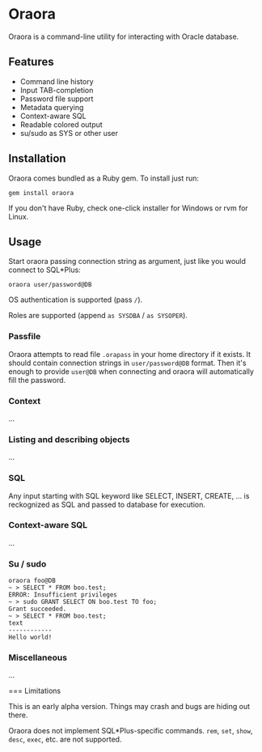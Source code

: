 # Oraora

Oraora is a command-line utility for interacting with Oracle database.

## Features

* Command line history
* Input TAB-completion
* Password file support
* Metadata querying
* Context-aware SQL
* Readable colored output
* su/sudo as SYS or other user

## Installation

Oraora comes bundled as a Ruby gem. To install just run:

```
gem install oraora
```

If you don't have Ruby, check one-click installer for Windows or rvm for Linux.

## Usage

Start oraora passing connection string as argument, just like you would connect to SQL*Plus:

```
oraora user/password@DB
```

OS authentication is supported (pass `/`).

Roles are supported (append `as SYSDBA` / `as SYSOPER`).

### Passfile

Oraora attempts to read file `.orapass` in your home directory if it exists. It should contain connection strings in `user/password@DB` format. Then it's enough to provide `user@DB` when connecting and oraora will automatically fill the password.

### Context

...

### Listing and describing objects

...

### SQL

Any input starting with SQL keyword like SELECT, INSERT, CREATE, ... is reckognized as SQL and passed to database for execution. 

### Context-aware SQL

...

### Su / sudo

```
oraora foo@DB
~ > SELECT * FROM boo.test;
ERROR: Insufficient privileges
~ > sudo GRANT SELECT ON boo.test TO foo;
Grant succeeded.
~ > SELECT * FROM boo.test;
text
------------
Hello world!
```

### Miscellaneous

...

=== Limitations

This is an early alpha version. Things may crash and bugs are hiding out
there.

Oraora does not implement SQL*Plus-specific commands. `rem`, `set`, `show`, `desc`, `exec`, etc. are not
supported.

